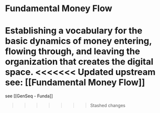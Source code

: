 # Fundamental Money Flow 
Establishing a vocabulary for the basic dynamics of money entering, flowing through, and leaving the organization that creates the digital space.
<<<<<<< Updated upstream
see: [[Fundamental Money Flow]]
=======

see [[GenSeq - Funda]]
>>>>>>> Stashed changes
